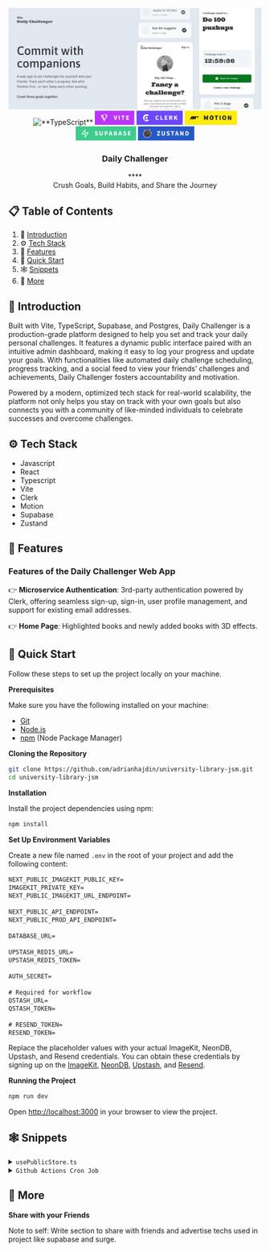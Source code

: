 <div align="center">
  <br />
    <a href="https://youtu.be/EZajJGOMWas" target="_blank">
      <img src="assets/DChallengerBanner.png" alt="Project Banner">
    </a>
  <br />

  <div>
    <img src="https://img.shields.io/badge/-TypeScript-black?style=for-the-badge&logoColor=white&logo=typescript&color=3178C6" alt="**TypeScript**" />
    <img src="./src/assets/tag-vite.png" alt="Vite" height="28" />
    <img src="./src/assets/tag-clerk.png" alt="Clerk" height="28" />
    <img src="./src/assets/tag-motion.png" alt="Motion" height="28" />
    <img src="./src/assets/tag-supabase.png" alt="Supabase" height="28" />
    <img src="./src/assets/tag-zustand.png" alt="Zustand" height="28" />

  </div>

  <h3 align="center">Daily Challenger</h3>****

   <div align="center">
     Crush Goals, Build Habits, and Share the Journey
    </div>
</div>

## 📋 <a name="table">Table of Contents</a>

1. 🤖 [Introduction](#introduction)
2. ⚙️ [Tech Stack](#tech-stack)
3. 🔋 [Features](#features)
4. 🤸 [Quick Start](#quick-start)
5. 🕸️ [Snippets](#snippets)
6. 🚀 [More](#more)

## <a name="introduction">🤖 Introduction</a>

Built with Vite, TypeScript, Supabase, and Postgres, Daily Challenger is a production-grade platform designed to help you set and track your daily personal challenges. It features a dynamic public interface paired with an intuitive admin dashboard, making it easy to log your progress and update your goals. With functionalities like automated daily challenge scheduling, progress tracking, and a social feed to view your friends’ challenges and achievements, Daily Challenger fosters accountability and motivation.

Powered by a modern, optimized tech stack for real-world scalability, the platform not only helps you stay on track with your own goals but also connects you with a community of like-minded individuals to celebrate successes and overcome challenges.

## <a name="tech-stack">⚙️ Tech Stack</a>

- Javascript
- React
- Typescript
- Vite
- Clerk
- Motion
- Supabase
- Zustand

## <a name="features">🔋 Features</a>

### Features of the Daily Challenger Web App

👉 **Microservice Authentication**: 3rd-party authentication powered by Clerk, offering seamless sign-up, sign-in, user profile management, and support for existing email addresses.

👉 **Home Page**: Highlighted books and newly added books with 3D effects.

## <a name="quick-start">🤸 Quick Start</a>

Follow these steps to set up the project locally on your machine.

**Prerequisites**

Make sure you have the following installed on your machine:

- [Git](https://git-scm.com/)
- [Node.js](https://nodejs.org/en)
- [npm](https://www.npmjs.com/) (Node Package Manager)

**Cloning the Repository**

```bash
git clone https://github.com/adrianhajdin/university-library-jsm.git
cd university-library-jsm
```

**Installation**

Install the project dependencies using npm:

```bash
npm install
```

**Set Up Environment Variables**

Create a new file named `.env` in the root of your project and add the following content:

```env
NEXT_PUBLIC_IMAGEKIT_PUBLIC_KEY=
IMAGEKIT_PRIVATE_KEY=
NEXT_PUBLIC_IMAGEKIT_URL_ENDPOINT=

NEXT_PUBLIC_API_ENDPOINT=
NEXT_PUBLIC_PROD_API_ENDPOINT=

DATABASE_URL=

UPSTASH_REDIS_URL=
UPSTASH_REDIS_TOKEN=

AUTH_SECRET=

# Required for workflow
QSTASH_URL=
QSTASH_TOKEN=

# RESEND_TOKEN=
RESEND_TOKEN=
```

Replace the placeholder values with your actual ImageKit, NeonDB, Upstash, and Resend credentials. You can obtain these credentials by signing up on the [ImageKit](https://bit.ly/49zmXkt), [NeonDB](https://fyi.neon.tech/1jsm), [Upstash](https://upstash.com/?utm_source=jsmastery1), and [Resend](https://resend.com/).

**Running the Project**

```bash
npm run dev
```

Open [http://localhost:3000](http://localhost:3000) in your browser to view the project.

## <a name="snippets">🕸️ Snippets</a>

<details>
<summary><code>usePublicStore.ts</code></summary>

```typescript
import { create } from "zustand";

interface PublicStoreState {
  publicChallengerModalOpen: boolean;
  setPublicChallengerModalOpen: (isOpen: boolean) => void;
}

const usePublicStore = create<PublicStoreState>((set) => ({
  publicChallengerModalOpen: false,
  setPublicChallengerModalOpen: (isOpen) =>
    set({ publicChallengerModalOpen: isOpen }),
}));

export default usePublicStore;
```

</details>
<details>
<summary><code>Github Actions Cron Job</code></summary>

```yaml
# Github Actions Cron Job
name: Ping Supabase API

on:
  schedule:
    - cron: "0 0 */2 * *" # Runs every 2 days at midnight (UTC)
  workflow_dispatch: # Allows manual triggering

jobs:
  ping-api:
    runs-on: ubuntu-latest
    steps:****
      - name: Send request to Supabase API
        run: |
          curl -X GET "https://acfwjcgwlkveknfqthsn.supabase.co/rest/v1/users" \
          -H "apikey: ${{ secrets.SUPABASE_API_KEY }}"
```

</details>

## <a name="more">🚀 More</a>

**Share with your Friends**

Note to self: Write section to share with friends and advertise techs used in project like supabase and surge.
